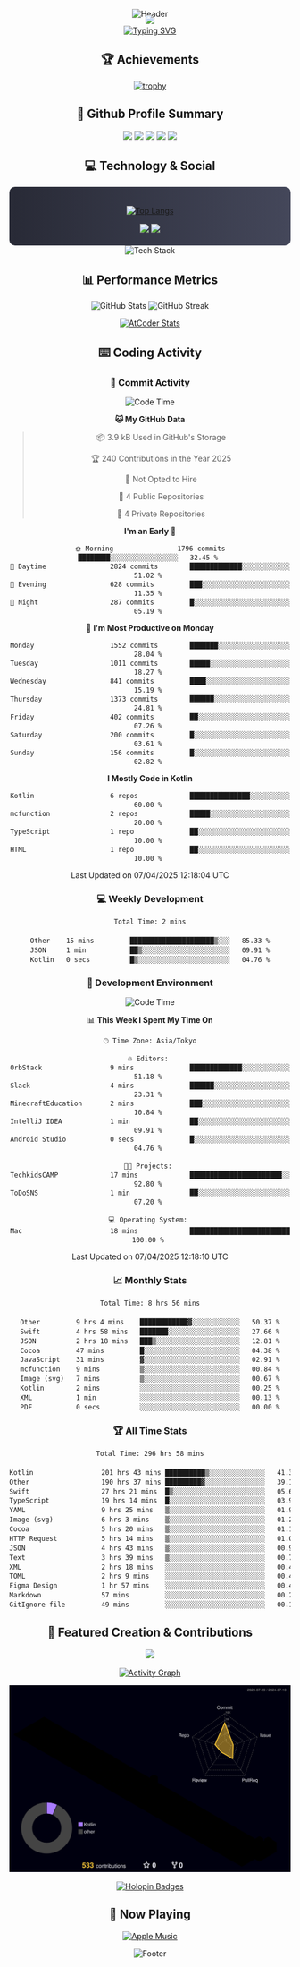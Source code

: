 <div align="center">
  
![Header](https://capsule-render.vercel.app/api?type=waving&color=gradient&customColorList=12&height=300&section=header&text=Welcome%20to%20Batapii's%20Universe&fontSize=50&animation=fadeIn&fontAlignY=40&desc=Android%20Developer%20|%20Kotlin%20LOVE%20)

<div style="margin-top: -20px;">
  <img src="https://readme-typing-svg.herokuapp.com/?lines=Crafting+Android+Experiences;Building+Tomorrow's+Apps+Today;Always+Learning,+Always+Growing&font=Fira%20Code&center=true&width=440&height=45&color=f75c7e&vCenter=true&size=22&pause=1000">
</div>

<a href="https://git.io/typing-svg">
  <img src="https://readme-typing-svg.demolab.com?font=Fira+Code&weight=600&size=28&duration=4000&pause=1000&center=true&vCenter=true&width=800&lines=Hey+there!+I'm+Batapii+%F0%9F%91%8B;Android+Developer+from+Japan+%F0%9F%87%AF%F0%9F%87%B5" alt="Typing SVG" />
</a>

## 🏆 Achievements

[![trophy](https://github-profile-trophy.vercel.app/?username=batapii&theme=onestar&no-frame=true&no-bg=true&column=8&rank=SECRET,SSS,SS,S,AAA,AA,A,B,C,?&margin-w=10&margin-h=10)](https://github.com/ryo-ma/github-profile-trophy)

## 🎯 Github Profile Summary

<div align="center">
  <img src="http://github-profile-summary-cards.vercel.app/api/cards/profile-details?username=batapii&theme=radical" />
  <img src="http://github-profile-summary-cards.vercel.app/api/cards/repos-per-language?username=batapii&theme=radical" />
  <img src="http://github-profile-summary-cards.vercel.app/api/cards/most-commit-language?username=batapii&theme=radical" />
  <img src="http://github-profile-summary-cards.vercel.app/api/cards/stats?username=batapii&theme=radical" />
  <img src="http://github-profile-summary-cards.vercel.app/api/cards/productive-time?username=batapii&theme=radical" />
</div>

## 💻 Technology & Social

<div align="center" style="background: linear-gradient(to right, #282A36, #44475A); padding: 20px; border-radius: 10px;">

[![Top Langs](https://github-readme-stats.vercel.app/api/top-langs/?username=batapii
)](https://github.com/anuraghazra/github-readme-stats)

<div style="margin-top: 15px">
<a href="https://github.com/batapii"><img src="https://img.shields.io/github/followers/batapii?style=for-the-badge&logo=github&label=Follow&color=ff6e96&labelColor=282A36"/></a>
<a href="https://twitter.com/batapii3939"><img src="https://img.shields.io/twitter/follow/batapii?style=for-the-badge&logo=twitter&color=1DA1F2&labelColor=282A36&label= Twitter"/></a>
</div>

</div>

<div align="center">
<img src="https://github-readme-tech-stack.vercel.app/api/cards?title=Tech+Stack&align=center&titleAlign=center&fontSize=20&lineHeight=10&lineCount=4&theme=github_dark&width=800&bg=%230D1117&badge=%23161B22&border=%2321262D&titleColor=%2358A6FF&line1=kotlin%2Ckotlin%2C0095D5%3Bandroid%2Candroid%2C00ff00%3Bjetpackcompose%2Cjetpack%2C4285F4%3B&line2=swift%2Cswift%2CFA7343%3Bfirebase%2Cfirebase%2CFFCA28%3Bgithub%2Cgithub%2C181717%3B&line3=typescript%2Ctypescript%2C3178C6%3Bgraphql%2Cgraphql%2CE10098%3Bsupabase%2Csupabase%2C3FCF8E%3B&line4=gradle%2Cgradle%2C02303A%3Bgitkraken%2Cgitkraken%2C179287%3Bpostman%2Cpostman%2CFF6C37%3B" alt="Tech Stack" />
</div>



## 📊 Performance Metrics

<div align="center">

![GitHub Stats](https://github-readme-stats.vercel.app/api?username=batapii&show_icons=true&theme=radical&hide_border=true&bg_color=0D1117)
![GitHub Streak](https://github-readme-streak-stats.herokuapp.com/?user=batapii&theme=radical&hide_border=true&background=0D1117)

[![AtCoder Stats](https://atcoder-readme-stats.vercel.app/stats/batapii3939?theme=dark&show_history=5&width=495)](https://github.com/iwbc-mzk/atcoder-readme-stats)

</div>

## ⌨️ Coding Activity

### 🌟 Commit Activity
<!--START_SECTION:commit-stats-->
![Code Time](http://img.shields.io/badge/Code%20Time-487%20hrs%2035%20mins-blue)

**🐱 My GitHub Data** 

> 📦 3.9 kB Used in GitHub's Storage 
 > 
> 🏆 240 Contributions in the Year 2025
 > 
> 🚫 Not Opted to Hire
 > 
> 📜 4 Public Repositories 
 > 
> 🔑 4 Private Repositories 
 > 
**I'm an Early 🐤** 

```text
🌞 Morning                1796 commits        ████████░░░░░░░░░░░░░░░░░   32.45 % 
🌆 Daytime                2824 commits        █████████████░░░░░░░░░░░░   51.02 % 
🌃 Evening                628 commits         ███░░░░░░░░░░░░░░░░░░░░░░   11.35 % 
🌙 Night                  287 commits         █░░░░░░░░░░░░░░░░░░░░░░░░   05.19 % 
```
📅 **I'm Most Productive on Monday** 

```text
Monday                   1552 commits        ███████░░░░░░░░░░░░░░░░░░   28.04 % 
Tuesday                  1011 commits        █████░░░░░░░░░░░░░░░░░░░░   18.27 % 
Wednesday                841 commits         ████░░░░░░░░░░░░░░░░░░░░░   15.19 % 
Thursday                 1373 commits        ██████░░░░░░░░░░░░░░░░░░░   24.81 % 
Friday                   402 commits         ██░░░░░░░░░░░░░░░░░░░░░░░   07.26 % 
Saturday                 200 commits         █░░░░░░░░░░░░░░░░░░░░░░░░   03.61 % 
Sunday                   156 commits         █░░░░░░░░░░░░░░░░░░░░░░░░   02.82 % 
```


**I Mostly Code in Kotlin** 

```text
Kotlin                   6 repos             ███████████████░░░░░░░░░░   60.00 % 
mcfunction               2 repos             █████░░░░░░░░░░░░░░░░░░░░   20.00 % 
TypeScript               1 repo              ██░░░░░░░░░░░░░░░░░░░░░░░   10.00 % 
HTML                     1 repo              ██░░░░░░░░░░░░░░░░░░░░░░░   10.00 % 
```




 Last Updated on 07/04/2025 12:18:04 UTC
<!--END_SECTION:commit-stats-->

### 💻 Weekly Development
<!--START_SECTION:wakatime-->

```txt
Total Time: 2 mins

Other    15 mins         █████████████████████▒░░░   85.33 %
JSON     1 min           ██▒░░░░░░░░░░░░░░░░░░░░░░   09.91 %
Kotlin   0 secs          █▒░░░░░░░░░░░░░░░░░░░░░░░   04.76 %
```

<!--END_SECTION:wakatime-->

### 🔨 Development Environment
<!--START_SECTION:dev-stats-->
![Code Time](http://img.shields.io/badge/Code%20Time-487%20hrs%2035%20mins-blue)

📊 **This Week I Spent My Time On** 

```text
🕑︎ Time Zone: Asia/Tokyo

🔥 Editors: 
OrbStack                 9 mins              █████████████░░░░░░░░░░░░   51.18 % 
Slack                    4 mins              ██████░░░░░░░░░░░░░░░░░░░   23.31 % 
MinecraftEducation       2 mins              ███░░░░░░░░░░░░░░░░░░░░░░   10.84 % 
IntelliJ IDEA            1 min               ██░░░░░░░░░░░░░░░░░░░░░░░   09.91 % 
Android Studio           0 secs              █░░░░░░░░░░░░░░░░░░░░░░░░   04.76 % 

🐱‍💻 Projects: 
TechkidsCAMP             17 mins             ███████████████████████░░   92.80 % 
ToDoSNS                  1 min               ██░░░░░░░░░░░░░░░░░░░░░░░   07.20 % 

💻 Operating System: 
Mac                      18 mins             █████████████████████████   100.00 % 
```


 Last Updated on 07/04/2025 12:18:10 UTC
<!--END_SECTION:dev-stats-->

### 📈 Monthly Stats
<!--START_SECTION:wakamonth-->

```txt
Total Time: 8 hrs 56 mins

Other         9 hrs 4 mins    ████████████▓░░░░░░░░░░░░   50.37 %
Swift         4 hrs 58 mins   ███████░░░░░░░░░░░░░░░░░░   27.66 %
JSON          2 hrs 18 mins   ███▒░░░░░░░░░░░░░░░░░░░░░   12.81 %
Cocoa         47 mins         █░░░░░░░░░░░░░░░░░░░░░░░░   04.38 %
JavaScript    31 mins         ▓░░░░░░░░░░░░░░░░░░░░░░░░   02.91 %
mcfunction    9 mins          ▒░░░░░░░░░░░░░░░░░░░░░░░░   00.84 %
Image (svg)   7 mins          ▒░░░░░░░░░░░░░░░░░░░░░░░░   00.67 %
Kotlin        2 mins          ░░░░░░░░░░░░░░░░░░░░░░░░░   00.25 %
XML           1 min           ░░░░░░░░░░░░░░░░░░░░░░░░░   00.13 %
PDF           0 secs          ░░░░░░░░░░░░░░░░░░░░░░░░░   00.00 %
```

<!--END_SECTION:wakamonth-->

### 🏆 All Time Stats
<!--START_SECTION:wakaalltime-->

```txt
Total Time: 296 hrs 58 mins

Kotlin                 201 hrs 43 mins ██████████▒░░░░░░░░░░░░░░   41.37 %
Other                  190 hrs 37 mins █████████▓░░░░░░░░░░░░░░░   39.10 %
Swift                  27 hrs 21 mins  █▒░░░░░░░░░░░░░░░░░░░░░░░   05.61 %
TypeScript             19 hrs 14 mins  █░░░░░░░░░░░░░░░░░░░░░░░░   03.95 %
YAML                   9 hrs 25 mins   ▒░░░░░░░░░░░░░░░░░░░░░░░░   01.93 %
Image (svg)            6 hrs 3 mins    ▒░░░░░░░░░░░░░░░░░░░░░░░░   01.24 %
Cocoa                  5 hrs 20 mins   ▒░░░░░░░░░░░░░░░░░░░░░░░░   01.10 %
HTTP Request           5 hrs 14 mins   ▒░░░░░░░░░░░░░░░░░░░░░░░░   01.07 %
JSON                   4 hrs 43 mins   ▒░░░░░░░░░░░░░░░░░░░░░░░░   00.97 %
Text                   3 hrs 39 mins   ▒░░░░░░░░░░░░░░░░░░░░░░░░   00.75 %
XML                    2 hrs 18 mins   ░░░░░░░░░░░░░░░░░░░░░░░░░   00.47 %
TOML                   2 hrs 9 mins    ░░░░░░░░░░░░░░░░░░░░░░░░░   00.44 %
Figma Design           1 hr 57 mins    ░░░░░░░░░░░░░░░░░░░░░░░░░   00.40 %
Markdown               57 mins         ░░░░░░░░░░░░░░░░░░░░░░░░░   00.20 %
GitIgnore file         49 mins         ░░░░░░░░░░░░░░░░░░░░░░░░░   00.17 %
```

<!--END_SECTION:wakaalltime-->


## 🌟 Featured Creation & Contributions

<div align="center">
  <a href="https://github.com/batapii/ToDoSNS">
    <img src="https://github-readme-stats.vercel.app/api/pin/?username=batapii&repo=ToDoSNS&theme=radical&hide_border=true&bg_color=0D1117" />
  </a>

[![Activity Graph](https://github-readme-activity-graph.vercel.app/graph?username=batapii&custom_title=Contribution%20Graph&hide_border=true&theme=radical&bg_color=0D1117)](https://github.com/ashutosh00710/github-readme-activity-graph)

![3D Contrib](./profile-3d-contrib/profile-night-rainbow.svg)

[![Holopin Badges](https://holopin.me/batapii)](https://holopin.io/@batapii)

</div>

## 🎵 Now Playing

<div align="center">
  
[![Apple Music](https://music-profile.rayriffy.com/theme/dark.svg?uid=001005.6598667d2ffd4a10a4f429edd0ba24c4.1156)](https://github.com/rayriffy/apple-music-github-profile)

</div>

![Footer](https://capsule-render.vercel.app/api?type=waving&color=gradient&customColorList=12&height=100&section=footer)

</div>
